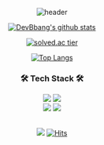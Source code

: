 <div align="center">
  
![header](https://capsule-render.vercel.app/api?type=waving&color=gradient&auto&height=300&section=header&text=DevBbang&fontSize=90&fontColor=black)
<br>

[![DevBbang's github stats](https://github-readme-stats.vercel.app/api?username=DevBbang&show_icons=true&theme=buefy)](https://github.com/devBbang/github-readme-stats)
<br>
  
[![solved.ac tier](http://mazassumnida.wtf/api/v2/generate_badge?boj=DevBbang)](https://solved.ac/DevBbang) 
<br>
  
[![Top Langs](https://github-readme-stats.vercel.app/api/top-langs/?username=DevBbang)](https://github.com/DevBbang/github-readme-stats)
<br>  

### 🛠 Tech Stack 🛠

<img src="https://img.shields.io/badge/Swift-F05138?style=for-the-badge&logo=Swift&logoColor=white">
<img src="https://img.shields.io/badge/python-3776AB?style=for-the-badge&logo=python&logoColor=white">
<br>

<img src="https://img.shields.io/badge/github-181717?style=for-the-badge&logo=github&logoColor=white">
<img src="https://img.shields.io/badge/git-F05032?style=for-the-badge&logo=git&logoColor=white">
<br>
<br>

![](https://img.shields.io/github/followers/DevBbang?logoColor=purple&style=social)
[![Hits](https://hits.seeyoufarm.com/api/count/incr/badge.svg?url=https%3A%2F%2Fgithub.com%2FDevBbang&count_bg=%2379C83D&title_bg=%23555555&icon=github.svg&icon_color=%23E7E7E7&title=hits&edge_flat=false)](https://hits.seeyoufarm.com)
  
</div>
